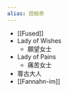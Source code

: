 ```yaml
---
alias: 菈柏奈
---
```

- [[Fused]]
- Lady of Wishes
	- 願望女士
- Lady of Pains
	- 痛苦女士
- 尊古大人
- [[Fannahn-im]]